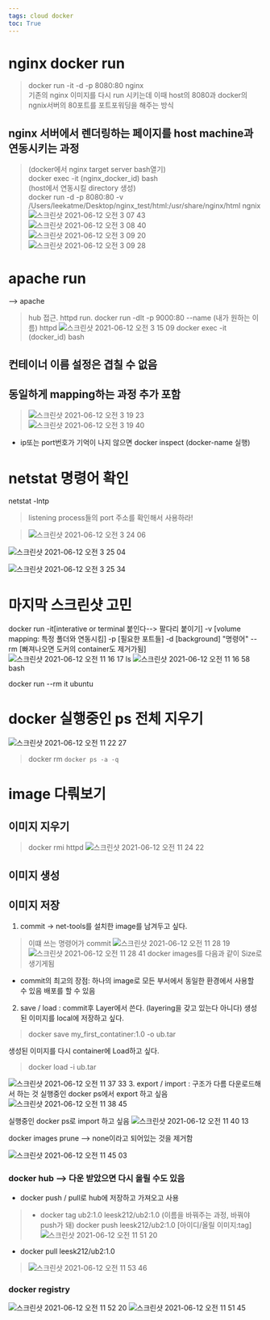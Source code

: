 ```yaml
---
tags: cloud docker
toc: True
---
```


# nginx docker run
> docker run -it -d -p 8080:80 nginx   
> 기존의 nginx 이미지를 다시 run 시키는데 이때 host의 8080과 docker의 ngnix서버의 80포트를 포트포워딩을 해주는 방식  
## nginx 서버에서 렌더링하는 페이지를 host machine과 연동시키는 과정
> (docker에서 nginx target server bash열기)  
> docker exec -it (nginx_docker_id) bash     
> (host에서 연동시킬 directory 생성)  
> docker run -d -p 8080:80 -v /Users/leekatme/Desktop/nginx_test/html:/usr/share/nginx/html ngnix  
![스크린샷 2021-06-12 오전 3 07 43](https://user-images.githubusercontent.com/67637935/121731018-5e3cb080-cb2b-11eb-8a7e-b362d23fccce.png)
![스크린샷 2021-06-12 오전 3 08 40](https://user-images.githubusercontent.com/67637935/121731133-7e6c6f80-cb2b-11eb-8bd0-c49beb5f56fa.png)
![스크린샷 2021-06-12 오전 3 09 20](https://user-images.githubusercontent.com/67637935/121731215-97752080-cb2b-11eb-9f8c-0e3122d660f3.png)
![스크린샷 2021-06-12 오전 3 09 28](https://user-images.githubusercontent.com/67637935/121731220-9ba13e00-cb2b-11eb-8438-ec35510294d2.png)

# apache run
--> apache
> hub 접근. 
> httpd run. 
> docker run -dlt -p 9000:80 --name (내가 원하는 이름) httpd
![스크린샷 2021-06-12 오전 3 15 09](https://user-images.githubusercontent.com/67637935/121731824-65b08980-cb2c-11eb-8f7a-382bef91f3c9.png)
> docker exec -it (docker_id) bash
## 컨테이너 이름 설정은 겹칠 수 없음
## 동일하게 mapping하는 과정 추가 포함
>![스크린샷 2021-06-12 오전 3 19 23](https://user-images.githubusercontent.com/67637935/121732262-fd15dc80-cb2c-11eb-8de0-653d6201a9d4.png)  
![스크린샷 2021-06-12 오전 3 19 40](https://user-images.githubusercontent.com/67637935/121732299-08690800-cb2d-11eb-807d-02a8cd85e34e.png)
* ip또는 port번호가 기억이 나지 않으면 docker inspect (docker-name 실행)

# netstat 명령어 확인
netstat -lntp 
> listening process들의 port 주소를 확인해서 사용하라!


> ![스크린샷 2021-06-12 오전 3 24 06](https://user-images.githubusercontent.com/67637935/121732817-a5c43c00-cb2d-11eb-9c9d-4cad0c6c9c6a.png)

![스크린샷 2021-06-12 오전 3 25 04](https://user-images.githubusercontent.com/67637935/121732929-cab8af00-cb2d-11eb-80c2-10d6b8ca8351.png)

![스크린샷 2021-06-12 오전 3 25 34](https://user-images.githubusercontent.com/67637935/121732977-db692500-cb2d-11eb-8980-956157a2d600.png)

# 마지막 스크린샷 고민
docker run -it[interative or terminal 붙인다--> 팔다리 붙이기]
           -v [volume mapping: 특정 폴더와 연동시킴] 
           -p [필요한 포트들]
           -d [background]
           "명령어"
           --rm [빠져나오면 도커의 container도 제거가됨]
![스크린샷 2021-06-12 오전 11 16 17](https://user-images.githubusercontent.com/67637935/121762233-9c5bc380-cb6f-11eb-82a4-e46ce0574ccb.png) ls
![스크린샷 2021-06-12 오전 11 16 58](https://user-images.githubusercontent.com/67637935/121762249-b4cbde00-cb6f-11eb-8ae1-c3a646598b4d.png) bash

docker run --rm it ubuntu

# docker 실행중인 ps 전체 지우기
![스크린샷 2021-06-12 오전 11 22 27](https://user-images.githubusercontent.com/67637935/121762380-78e54880-cb70-11eb-9583-911177918c56.png)
> docker rm `docker ps -a -q`

# image 다뤄보기
## 이미지 지우기
> docker rmi httpd
![스크린샷 2021-06-12 오전 11 24 22](https://user-images.githubusercontent.com/67637935/121762421-bf3aa780-cb70-11eb-8aa7-d25e2a583616.png)
## 이미지 생성 


## 이미지 저장
1. commit
-> net-tools를 설치한 image를 남겨두고 싶다.
> 이떄 쓰는 명령어가 commit
> ![스크린샷 2021-06-12 오전 11 28 19](https://user-images.githubusercontent.com/67637935/121762502-4ab43880-cb71-11eb-9d21-fa8aa35c0a90.png)
> ![스크린샷 2021-06-12 오전 11 28 41](https://user-images.githubusercontent.com/67637935/121762513-57d12780-cb71-11eb-8346-e48860e9c8e7.png)
docker images를 다음과 같이 Size로 생기게됨
  * commit의 최고의 장점: 하나의 image로 모든 부서에서 동일한 환경에서 사용할 수 있음 배포를 할 수 있음
2. save / load : commit후 Layer에서 쓴다. (layering을 갖고 있는다 아니다)
생성된 이미지를 local에 저장하고 싶다.
> docker save my_first_contatiner:1.0 -o ub.tar

생성된 이미지를 다시 container에 Load하고 싶다.
> docker load -i ub.tar

![스크린샷 2021-06-12 오전 11 37 33](https://user-images.githubusercontent.com/67637935/121762688-94e9e980-cb72-11eb-9de7-fb7504749a05.png)
3. export / import : 구조가 다름 다운로드해서 하는 것 
실행중인 docker ps에서 export 하고 싶음
![스크린샷 2021-06-12 오전 11 38 45](https://user-images.githubusercontent.com/67637935/121762739-cc589600-cb72-11eb-9bcd-d57add7204d5.png)

실행중인 docker ps로 import 하고 싶음
![스크린샷 2021-06-12 오전 11 40 13](https://user-images.githubusercontent.com/67637935/121762764-f447f980-cb72-11eb-90b5-3e365a751321.png)

docker images prune --> none이라고 되어있는 것을 제거함

![스크린샷 2021-06-12 오전 11 45 03](https://user-images.githubusercontent.com/67637935/121762871-a1227680-cb73-11eb-8ea9-8a4a7726f760.png)


### docker hub --> 다운 받았으면 다시 올릴 수도 있음
* docker push / pull로 hub에 저장하고 가져오고 사용
> * docker tag ub2:1.0 leesk212/ub2:1.0
> (이름을 바꿔주는 과정, 바꿔야 push가 돼) 
> docker push leesk212/ub2:1.0 [아이디/올릴 이미지:tag]
![스크린샷 2021-06-12 오전 11 51 20](https://user-images.githubusercontent.com/67637935/121763129-8270af80-cb74-11eb-9a19-57acddafdbf0.png)

* docker pull leesk212/ub2:1.0
> ![스크린샷 2021-06-12 오전 11 53 46](https://user-images.githubusercontent.com/67637935/121763167-d9768480-cb74-11eb-9fdb-b0887d1077ed.png)

### docker registry
![스크린샷 2021-06-12 오전 11 52 20](https://user-images.githubusercontent.com/67637935/121763150-a633f580-cb74-11eb-8a11-d0d1d0f42be1.png)
![스크린샷 2021-06-12 오전 11 51 45](https://user-images.githubusercontent.com/67637935/121763139-90becb80-cb74-11eb-8373-500bc9a860f4.png)

